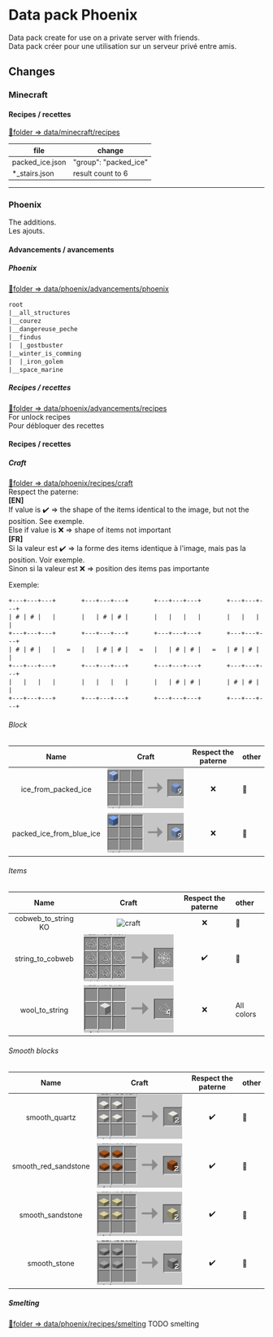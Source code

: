 # Data pack Phoenix
Data pack create for use on a private server with friends.  
Data pack créer pour une utilisation sur un serveur privé entre amis.

## Changes

### Minecraft
#### Recipes / recettes
[:open_file_folder:folder => data/minecraft/recipes](data/minecraft/recipes)  

| file | change |
|--|--|
|packed_ice.json | "group": "packed_ice"|
|*_stairs.json | result count to 6|

---
### Phoenix
The additions.   
Les ajouts.   
#### Advancements / avancements
##### Phoenix
[:open_file_folder:folder => data/phoenix/advancements/phoenix](data/phoenix/advancements/phoenix)
```
root
|__all_structures
|__courez
|__dangereuse_peche
|__findus
|  |_gostbuster
|__winter_is_comming
|  |_iron_golem
|__space_marine
```

##### Recipes / recettes
[:open_file_folder:folder => data/phoenix/advancements/recipes](data/phoenix/advancements/recipes)  
For unlock recipes   
Pour débloquer des recettes   

#### Recipes / recettes
##### Craft
[:open_file_folder:folder => data/phoenix/recipes/craft](data/phoenix/recipes/craft)  
Respect the paterne:  
**[EN]**  
If value is :heavy_check_mark: => the shape of the items identical to the image, but not the position. See exemple.  
Else if value is :x: => shape of items not important  
**[FR]**  
Si la valeur est :heavy_check_mark: => la forme des items identique à l'image, mais pas la position. Voir exemple.  
Sinon si la valeur est :x: => position des items pas importante

Exemple:
```
+---+---+---+       +---+---+---+       +---+---+---+       +---+---+---+
| # | # |   |       |   | # | # |       |   |   |   |       |   |   |   |
+---+---+---+       +---+---+---+       +---+---+---+       +---+---+---+
| # | # |   |   =   |   | # | # |   =   |   | # | # |   =   | # | # |   |
+---+---+---+       +---+---+---+       +---+---+---+       +---+---+---+
|   |   |   |       |   |   |   |       |   | # | # |       | # | # |   |
+---+---+---+       +---+---+---+       +---+---+---+       +---+---+---+
```

###### Block

| Name                     | Craft                                      | Respect the paterne | other |
|:------------------------:|:------------------------------------------:|:-------------------:|:--|
| ice_from_packed_ice      | ![craft](img/ice_from_packed_ice.png)      | :x:                 | :no_entry_sign:|
| packed_ice_from_blue_ice | ![craft](img/packed_ice_from_blue_ice.png) | :x:                 | :no_entry_sign:|


###### Items

| Name               | Craft                              | Respect the paterne | other |
|:------------------:|:----------------------------------:|:-------------------:|:--|
| cobweb_to_string KO| ![craft](img/cobweb_to_string.png) | :x:                 | :no_entry_sign:|
| string_to_cobweb   | ![craft](img/string_to_cobweb.png) | :heavy_check_mark:  | :no_entry_sign:|
| wool_to_string     | ![craft](img/wool_to_string.png)   | :x:                 | All colors|


###### Smooth blocks

| Name                 | Craft                                  | Respect the paterne | other |
|:--------------------:|:--------------------------------------:|:-------------------:|:--|
| smooth_quartz        | ![craft](img/smooth_quartz.png)        | :heavy_check_mark:  | :no_entry_sign:|
| smooth_red_sandstone | ![craft](img/smooth_red_sandstone.png) | :heavy_check_mark:  | :no_entry_sign:|
| smooth_sandstone     | ![craft](img/smooth_sandstone.png)     | :heavy_check_mark:  | :no_entry_sign:|
| smooth_stone         | ![craft](img/smooth_stone.png)         | :heavy_check_mark:  | :no_entry_sign:|

##### Smelting
[:open_file_folder:folder => data/phoenix/recipes/smelting](data/phoenix/recipes/smelting)
TODO smelting
